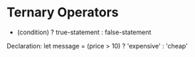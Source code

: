 # Ternary Operators

- (condition) ? true-statement : false-statement

Declaration:
let message = (price > 10) ? 'expensive' : 'cheap'
